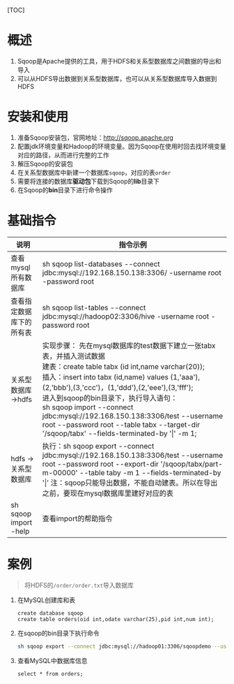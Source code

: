 [TOC]



# 概述

1. Sqoop是Apache提供的工具，用于HDFS和关系型数据库之间数据的导出和导入
2. 可以从HDFS导出数据到关系型数据库，也可以从关系型数据库导入数据到HDFS



# 安装和使用

1. 准备Sqoop安装包，官网地址：http://sqoop.apache.org
2. 配置jdk环境变量和Hadoop的环境变量。因为Sqoop在使用时回去找环境变量对应的路径，从而进行完整的工作
3. 解压Sqoop的安装包
4. 在关系型数据库中新建一个数据库`sqoop`，对应的表`order`
5. 需要将连接的数据库**驱动包**下载到Sqoop的**lib**目录下
6. 在Sqoop的**bin**目录下进行命令操作



# 基础指令

| 说明                     | 指令示例                                                     |
| ------------------------ | ------------------------------------------------------------ |
| 查看mysql所有数据库      | sh sqoop list-databases --connect  jdbc:mysql://192.168.150.138:3306/  -username root -password root |
| 查看指定数据库下的所有表 | sh  sqoop list-tables --connect jdbc:mysql://hadoop02:3306/hive -username root  -password root |
| 关系型数据库 ->hdfs      | 实现步骤：     先在mysql数据库的test数据下建立一张tabx表，并插入测试数据    <br />建表：create table tabx (id int,name varchar(20));  <br />插入：insert into tabx (id,name) values  (1,'aaa'),(2,'bbb'),(3,'ccc')，(1,'ddd'),(2,'eee'),(3,'fff');     <br />进入到sqoop的bin目录下，执行导入语句：<br />sh sqoop import --connect jdbc:mysql://192.168.150.138:3306/test   --username root --password root --table tabx --target-dir '/sqoop/tabx'       --fields-terminated-by '\|' -m 1; |
| hdfs ->关系型数据库      | 执行：sh sqoop export  --connect jdbc:mysql://192.168.150.138:3306/test --username root --password root  --export-dir '/sqoop/tabx/part-m-00000' --table taby -m  1 --fields-terminated-by '\|'     注：sqoop只能导出数据，不能自动建表。所以在导出之前，要现在mysql数据库里建好对应的表 |
| sh sqoop import -help    | 查看import的帮助指令                                         |



# 案例

> 将HDFS的`/order/order.txt`导入数据库

1. 在MySQL创建库和表

   ```mysql
   create database sqoop
   create table orders(oid int,odate varchar(25),pid int,num int);
   ```

2. 在sqoop的bin目录下执行命令

   ```sh
   sh sqoop export --connect jdbc:mysql://hadoop01:3306/sqoopdemo --username root --password root --export-dir '/order/order.txt' table orders -m 1 --fields-terminated-by ' '
   ```
   
3. 查看MySQL中数据库信息

   ```mysql
   select * from orders;
   ```

   